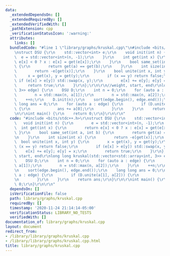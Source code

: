 ```yaml
---
data:
  _extendedDependsOn: []
  _extendedRequiredBy: []
  _extendedVerifiedWith: []
  _pathExtension: cpp
  _verificationStatusIcon: ':warning:'
  attributes:
    links: []
  bundledCode: "#line 1 \"library/graphs/kruskal.cpp\"\n#include <bits/stdc++.h>\r\
    \nstruct DSU {\r\n    std::vector<int> e;\r\n    void init(int n) {\r\n      \
    \  e = std::vector<int>(n, -1);\r\n    }\r\n    int get(int x) {\r\n        return\
    \ e[x] < 0 ? x : e[x] = get(e[x]);\r\n    }\r\n    bool same_set(int a, int b)\
    \ {\r\n        return get(a) == get(b);\r\n    }\r\n    int size(int x) {\r\n\
    \        return -e[get(x)];\r\n    }\r\n    bool unite(int x, int y) {\r\n   \
    \     x = get(x), y = get(y);\r\n        if (x == y) return false;\r\n       \
    \ if (e[x] > e[y]) std::swap(x, y);\r\n        e[x] += e[y]; e[y] = x;\r\n   \
    \     return true;\r\n    }\r\n};\r\n\r\n//weight, start, end\r\nlong long kruskal(std::vector<std::array<int,\
    \ 3>> edge) {\r\n    DSU D;\r\n    int n = 0;\r\n    for (auto a : edge) {\r\n\
    \        n = std::max(n, a[1]);\r\n        n = std::max(n, a[2]);\r\n    }\r\n\
    \    ++n;\r\n    D.init(n);\r\n    sort(edge.begin(), edge.end());\r\n    long\
    \ long ans = 0;\r\n    for (auto a : edge) {\r\n        if (D.unite(a[1], a[2]))\
    \ {\r\n            ans += a[0];\r\n        }\r\n    }\r\n    return ans;\r\n}\r\
    \n\r\nint main() {\r\n    return 0;\r\n}\r\n\r\n"
  code: "#include <bits/stdc++.h>\r\nstruct DSU {\r\n    std::vector<int> e;\r\n \
    \   void init(int n) {\r\n        e = std::vector<int>(n, -1);\r\n    }\r\n  \
    \  int get(int x) {\r\n        return e[x] < 0 ? x : e[x] = get(e[x]);\r\n   \
    \ }\r\n    bool same_set(int a, int b) {\r\n        return get(a) == get(b);\r\
    \n    }\r\n    int size(int x) {\r\n        return -e[get(x)];\r\n    }\r\n  \
    \  bool unite(int x, int y) {\r\n        x = get(x), y = get(y);\r\n        if\
    \ (x == y) return false;\r\n        if (e[x] > e[y]) std::swap(x, y);\r\n    \
    \    e[x] += e[y]; e[y] = x;\r\n        return true;\r\n    }\r\n};\r\n\r\n//weight,\
    \ start, end\r\nlong long kruskal(std::vector<std::array<int, 3>> edge) {\r\n\
    \    DSU D;\r\n    int n = 0;\r\n    for (auto a : edge) {\r\n        n = std::max(n,\
    \ a[1]);\r\n        n = std::max(n, a[2]);\r\n    }\r\n    ++n;\r\n    D.init(n);\r\
    \n    sort(edge.begin(), edge.end());\r\n    long long ans = 0;\r\n    for (auto\
    \ a : edge) {\r\n        if (D.unite(a[1], a[2])) {\r\n            ans += a[0];\r\
    \n        }\r\n    }\r\n    return ans;\r\n}\r\n\r\nint main() {\r\n    return\
    \ 0;\r\n}\r\n\r\n"
  dependsOn: []
  isVerificationFile: false
  path: library/graphs/kruskal.cpp
  requiredBy: []
  timestamp: '2020-11-24 21:14:14-05:00'
  verificationStatus: LIBRARY_NO_TESTS
  verifiedWith: []
documentation_of: library/graphs/kruskal.cpp
layout: document
redirect_from:
- /library/library/graphs/kruskal.cpp
- /library/library/graphs/kruskal.cpp.html
title: library/graphs/kruskal.cpp
---
```

